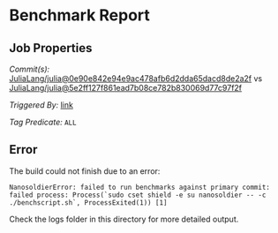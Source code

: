 # Benchmark Report

## Job Properties

*Commit(s):* [JuliaLang/julia@0e90e842e94e9ac478afb6d2dda65dacd8de2a2f](https://github.com/JuliaLang/julia/commit/0e90e842e94e9ac478afb6d2dda65dacd8de2a2f) vs [JuliaLang/julia@5e2ff127f861ead7b08ce782b830069d77c97f2f](https://github.com/JuliaLang/julia/commit/5e2ff127f861ead7b08ce782b830069d77c97f2f)

*Triggered By:* [link](https://github.com/JuliaLang/julia/pull/25261#issuecomment-357849804)

*Tag Predicate:* `ALL`

## Error

The build could not finish due to an error:

```
NanosoldierError: failed to run benchmarks against primary commit: failed process: Process(`sudo cset shield -e su nanosoldier -- -c ./benchscript.sh`, ProcessExited(1)) [1]
```

Check the logs folder in this directory for more detailed output.


